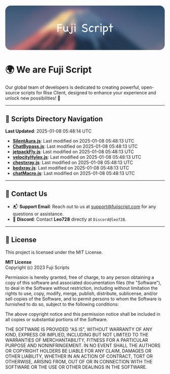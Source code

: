 ![Banner](.github/b.webp)

# 🌍 **We are Fuji Script**

Our global team of developers is dedicated to creating powerful, open-source scripts for Rise Client, designed to enhance your experience and unlock new possibilities! 🌟

---
<!-- SCRIPTS_NAVIGATION_START -->
## 📂 **Scripts Directory Navigation**

**Last Updated**: 2025-01-08 05:48:14 UTC

- **[SilentAura.js](scripts/SilentAura.js)**: Last modified on 2025-01-08 05:48:13 UTC
- **[ChatBypass.js](scripts/ChatBypass.js)**: Last modified on 2025-01-08 05:48:13 UTC
- **[jetpackFly.js](scripts/jetpackFly.js)**: Last modified on 2025-01-08 05:48:13 UTC
- **[velocityHylex.js](scripts/velocityHylex.js)**: Last modified on 2025-01-08 05:48:13 UTC
- **[chestxray.js](scripts/chestxray.js)**: Last modified on 2025-01-08 05:48:13 UTC
- **[bedxray.js](scripts/bedxray.js)**: Last modified on 2025-01-08 05:48:13 UTC
- **[chatMacro.js](scripts/chatMacro.js)**: Last modified on 2025-01-08 05:48:13 UTC

<!-- SCRIPTS_NAVIGATION_END -->

---

## 💬 **Contact Us**  
- 📬 **Support Email**: Reach out to us at [support@fujiscript.com](mailto:support@fujiscript.com) for any questions or assistance.  
- 💬 **Discord**: Contact **Leo728** directly at `Discord@leo728`.

---

## 📜 **License**

This project is licensed under the MIT License.  

**MIT License**  
Copyright (c) 2023 Fuji Scripts  

Permission is hereby granted, free of charge, to any person obtaining a copy of this software and associated documentation files (the "Software"), to deal in the Software without restriction, including without limitation the rights to use, copy, modify, merge, publish, distribute, sublicense, and/or sell copies of the Software, and to permit persons to whom the Software is furnished to do so, subject to the following conditions:  

The above copyright notice and this permission notice shall be included in all copies or substantial portions of the Software.  

THE SOFTWARE IS PROVIDED "AS IS", WITHOUT WARRANTY OF ANY KIND, EXPRESS OR IMPLIED, INCLUDING BUT NOT LIMITED TO THE WARRANTIES OF MERCHANTABILITY, FITNESS FOR A PARTICULAR PURPOSE AND NONINFRINGEMENT. IN NO EVENT SHALL THE AUTHORS OR COPYRIGHT HOLDERS BE LIABLE FOR ANY CLAIM, DAMAGES OR OTHER LIABILITY, WHETHER IN AN ACTION OF CONTRACT, TORT OR OTHERWISE, ARISING FROM, OUT OF OR IN CONNECTION WITH THE SOFTWARE OR THE USE OR OTHER DEALINGS IN THE SOFTWARE.  

